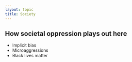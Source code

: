 ```yaml
---
layout: topic
title: Society
---
```


<h2>How societal oppression plays out here</h2>

<ul>
  
  
  <li>Implicit bias</li>
  
  
  <li>Microaggressions</li>
  
  
  <li>Black lives matter</li>


</ul>
